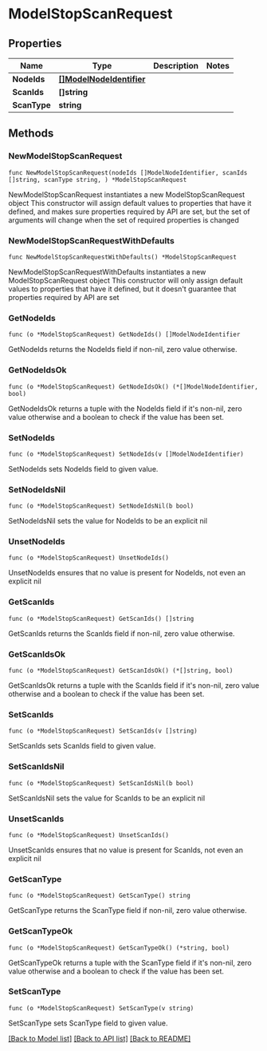 # ModelStopScanRequest

## Properties

Name | Type | Description | Notes
------------ | ------------- | ------------- | -------------
**NodeIds** | [**[]ModelNodeIdentifier**](ModelNodeIdentifier.md) |  | 
**ScanIds** | **[]string** |  | 
**ScanType** | **string** |  | 

## Methods

### NewModelStopScanRequest

`func NewModelStopScanRequest(nodeIds []ModelNodeIdentifier, scanIds []string, scanType string, ) *ModelStopScanRequest`

NewModelStopScanRequest instantiates a new ModelStopScanRequest object
This constructor will assign default values to properties that have it defined,
and makes sure properties required by API are set, but the set of arguments
will change when the set of required properties is changed

### NewModelStopScanRequestWithDefaults

`func NewModelStopScanRequestWithDefaults() *ModelStopScanRequest`

NewModelStopScanRequestWithDefaults instantiates a new ModelStopScanRequest object
This constructor will only assign default values to properties that have it defined,
but it doesn't guarantee that properties required by API are set

### GetNodeIds

`func (o *ModelStopScanRequest) GetNodeIds() []ModelNodeIdentifier`

GetNodeIds returns the NodeIds field if non-nil, zero value otherwise.

### GetNodeIdsOk

`func (o *ModelStopScanRequest) GetNodeIdsOk() (*[]ModelNodeIdentifier, bool)`

GetNodeIdsOk returns a tuple with the NodeIds field if it's non-nil, zero value otherwise
and a boolean to check if the value has been set.

### SetNodeIds

`func (o *ModelStopScanRequest) SetNodeIds(v []ModelNodeIdentifier)`

SetNodeIds sets NodeIds field to given value.


### SetNodeIdsNil

`func (o *ModelStopScanRequest) SetNodeIdsNil(b bool)`

 SetNodeIdsNil sets the value for NodeIds to be an explicit nil

### UnsetNodeIds
`func (o *ModelStopScanRequest) UnsetNodeIds()`

UnsetNodeIds ensures that no value is present for NodeIds, not even an explicit nil
### GetScanIds

`func (o *ModelStopScanRequest) GetScanIds() []string`

GetScanIds returns the ScanIds field if non-nil, zero value otherwise.

### GetScanIdsOk

`func (o *ModelStopScanRequest) GetScanIdsOk() (*[]string, bool)`

GetScanIdsOk returns a tuple with the ScanIds field if it's non-nil, zero value otherwise
and a boolean to check if the value has been set.

### SetScanIds

`func (o *ModelStopScanRequest) SetScanIds(v []string)`

SetScanIds sets ScanIds field to given value.


### SetScanIdsNil

`func (o *ModelStopScanRequest) SetScanIdsNil(b bool)`

 SetScanIdsNil sets the value for ScanIds to be an explicit nil

### UnsetScanIds
`func (o *ModelStopScanRequest) UnsetScanIds()`

UnsetScanIds ensures that no value is present for ScanIds, not even an explicit nil
### GetScanType

`func (o *ModelStopScanRequest) GetScanType() string`

GetScanType returns the ScanType field if non-nil, zero value otherwise.

### GetScanTypeOk

`func (o *ModelStopScanRequest) GetScanTypeOk() (*string, bool)`

GetScanTypeOk returns a tuple with the ScanType field if it's non-nil, zero value otherwise
and a boolean to check if the value has been set.

### SetScanType

`func (o *ModelStopScanRequest) SetScanType(v string)`

SetScanType sets ScanType field to given value.



[[Back to Model list]](../README.md#documentation-for-models) [[Back to API list]](../README.md#documentation-for-api-endpoints) [[Back to README]](../README.md)


